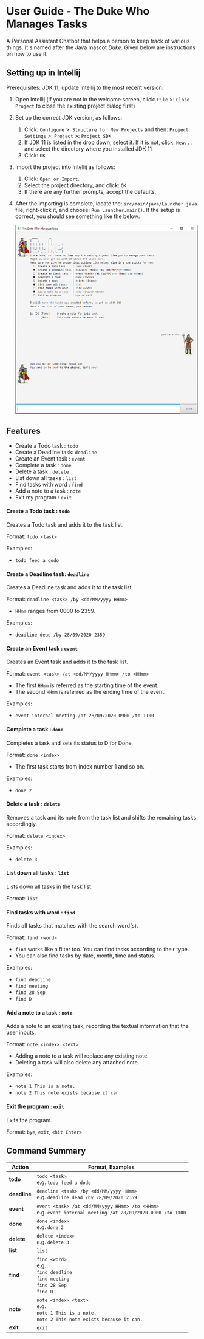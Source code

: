 # User Guide - The Duke Who Manages Tasks

A Personal Assistant Chatbot that helps a person to keep track of various things. It's named after the Java mascot _Duke_. Given below are instructions on how to use it.

## Setting up in Intellij

Prerequisites: JDK 11, update Intellij to the most recent version.

1. Open Intellij (if you are not in the welcome screen, click: `File` >: `Close Project` to close the existing project dialog first)
1. Set up the correct JDK version, as follows:
   1. Click: `Configure` >: `Structure for New Projects` and then: `Project Settings` >: `Project` >: `Project SDK`
   1. If JDK 11 is listed in the drop down, select it. If it is not, click: `New...` and select the directory where you installed JDK 11
   1. Click: `OK`
1. Import the project into Intellij as follows:
   1. Click: `Open or Import`.
   1. Select the project directory, and click: `OK`
   1. If there are any further prompts, accept the defaults.
1. After the importing is complete, locate the: `src/main/java/Launcher.java` file, right-click it, and choose: `Run Launcher.main()`. If the setup is correct, you should see something like the below:
   
   ![GUI](https://github.com/Impala36/ip/blob/master/docs/images/DukeGUI.png?raw=true)

## Features    
  - Create a Todo task    : `todo`
  - Create a Deadline task: `deadline`
  - Create an Event task  : `event`
  - Complete a task       : `done`
  - Delete a task         : `delete`
  - List down all tasks   : `list`
  - Find tasks with word  : `find`
  - Add a note to a task  : `note`
  - Exit my program       : `exit`
  
#### Create a Todo task    : `todo`
Creates a Todo task and adds it to the task list.

Format: `todo <task>`

Examples:
- `todo feed a dodo`

#### Create a Deadline task: `deadline`
Creates a Deadline task and adds it to the task list.

Format: `deadline <task> /by <dd/MM/yyyy HHmm>`
- `HHmm` ranges from 0000 to 2359.

Examples:
- `deadline dead /by 28/09/2020 2359`

#### Create an Event task  : `event`
Creates an Event task and adds it to the task list.

Format: `event <task> /at <dd/MM/yyyy HHmm> /to <HHmm>`
- The first `HHmm` is referred as the starting time of the event.
- The second `HHmm` is referred as the ending time of the event.

Examples:
- `event internal meeting /at 28/09/2020 0900 /to 1100`

#### Complete a task       : `done`
Completes a task and sets its status to D for Done.

Format: `done <index>`
- The first task starts from index number 1 and so on.

Examples:
- `done 2`

#### Delete a task         : `delete`
Removes a task and its note from the task list and shifts the remaining tasks accordingly.

Format: `delete <index>`

Examples:
- `delete 3`

#### List down all tasks   : `list`
Lists down all tasks in the task list.

Format: `list`

#### Find tasks with word  : `find`
Finds all tasks that matches with the search word(s).

Format: `find <word>`
- `find` works like a filter too. You can find tasks according to their type.
- You can also find tasks by date, month, time and status.

Examples:
- `find deadline`
- `find meeting`
- `find 28 Sep`
- `find D`

#### Add a note to a task  : `note`
Adds a note to an existing task, recording the textual information that the user inputs.

Format: `note <index> <text>`
- Adding a note to a task will replace any existing note.
- Deleting a task will also delete any attached note.

Examples:
- `note 1 This is a note.`
- `note 2 This note exists because it can.`

#### Exit the program       : `exit`
Exits the program.

Format: `bye`, `exit`, `<hit Enter>`

## Command Summary
Action | Format, Examples
------------ | -------------
**todo**|`todo <task>` <br> e.g. `todo feed a dodo`
**deadline**|`deadline <task> /by <dd/MM/yyyy HHmm>` <br> e.g. `deadline dead /by 28/09/2020 2359`
**event**|`event <task> /at <dd/MM/yyyy HHmm> /to <HHmm>` <br> e.g. `event internal meeting /at 28/09/2020 0900 /to 1100`
**done**|`done <index>` <br> e.g. `done 2`
**delete**|`delete <index>` <br> e.g. `delete 3`
**list**|`list`
**find**|`find <word>` <br> e.g. <br> `find deadline` <br> `find meeting` <br> `find 28 Sep` <br> `find D`
**note**|`note <index> <text>` <br> e.g. <br> `note 1 This is a note.` <br> `note 2 This note exists because it can.`
**exit**|`exit`
